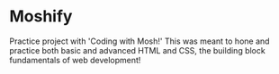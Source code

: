 # Moshify
Practice project with 'Coding with Mosh!' This was meant to hone and practice both basic and advanced HTML and CSS, the building block fundamentals of web development!
